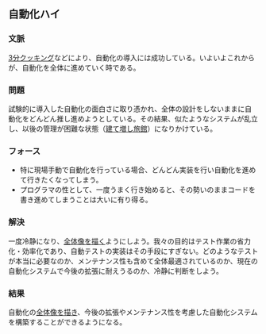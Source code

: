 ## 自動化ハイ
### 文脈
[3分クッキング](Three-minuteCooking.html)などにより、自動化の導入には成功している。いよいよこれからが、自動化を全体に進めていく時である。

### 問題
試験的に導入した自動化の面白さに取り憑かれ、全体の設計をしないままに自動化をどんどん推し進めようとしている。その結果、似たようなシステムが乱立し、以後の管理が困難な状態（[建て増し旅館](ExtensionBuildings.html)）になりかけている。

### フォース
* 特に現場手動で自動化を行っている場合、どんどん実装を行い自動化を進めて行きたくなってしまう。
* プログラマの性として、一度うまく行き始めると、その勢いのままコードを書き進めてしまうことは大いに有り得る。

### 解決
一度冷静になり、[全体像を描く](BluePrint.html)ようにしよう。我々の目的はテスト作業の省力化・効率化であり、自動テストの実装はその手段にすぎない。どのようなテストが本当に必要なのか、メンテナンス性も含めて全体最適されているのか、現在の自動化システムで今後の拡張に耐えうるのか、冷静に判断をしよう。

### 結果
自動化の[全体像を描き](BluePrint.html)、今後の拡張やメンテナンス性を考慮した自動化システムを構築することができるようになる。
